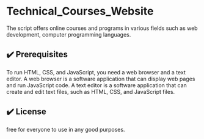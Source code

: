 # Technical_Courses_Website
The script offers online courses and programs in various fields such as web development, computer programming languages.

## :heavy_check_mark: Prerequisites
<!--Remove the below lines and add yours -->
To run HTML, CSS, and JavaScript, you need a web browser and a text editor. 
A web browser is a software application that can display web pages and run JavaScript code.
A text editor is a software application that can create and edit text files, such as HTML, CSS, and JavaScript files.

## :heavy_check_mark: License

free for everyone to use in any good purposes.
